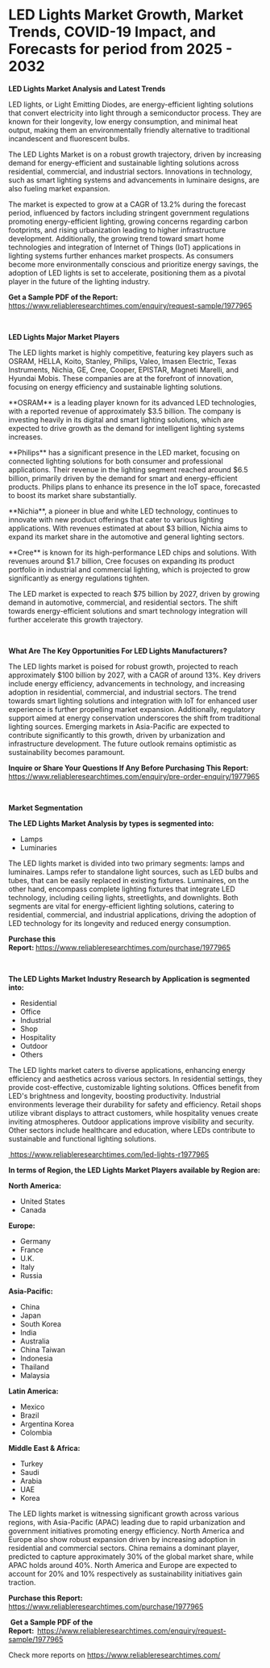 <p><h1>LED Lights Market Growth, Market Trends, COVID-19 Impact, and Forecasts for period from 2025 - 2032</h1></p><p><strong>LED Lights Market Analysis and Latest Trends</strong></p>
<p><p>LED lights, or Light Emitting Diodes, are energy-efficient lighting solutions that convert electricity into light through a semiconductor process. They are known for their longevity, low energy consumption, and minimal heat output, making them an environmentally friendly alternative to traditional incandescent and fluorescent bulbs. </p><p>The LED Lights Market is on a robust growth trajectory, driven by increasing demand for energy-efficient and sustainable lighting solutions across residential, commercial, and industrial sectors. Innovations in technology, such as smart lighting systems and advancements in luminaire designs, are also fueling market expansion. </p><p>The market is expected to grow at a CAGR of 13.2% during the forecast period, influenced by factors including stringent government regulations promoting energy-efficient lighting, growing concerns regarding carbon footprints, and rising urbanization leading to higher infrastructure development. Additionally, the growing trend toward smart home technologies and integration of Internet of Things (IoT) applications in lighting systems further enhances market prospects. As consumers become more environmentally conscious and prioritize energy savings, the adoption of LED lights is set to accelerate, positioning them as a pivotal player in the future of the lighting industry.</p></p>
<p><strong>Get a Sample PDF of the Report:&nbsp;</strong> <a href="https://www.reliableresearchtimes.com/enquiry/request-sample/1977965?utm_campaign=2562&utm_medium=2&utm_source=Github&utm_content=ia&utm_term=20022025&utm_id=led-lights">https://www.reliableresearchtimes.com/enquiry/request-sample/1977965</a></p>
<p>&nbsp;</p>
<p><strong>LED Lights Major Market Players</strong></p>
<p><p>The LED lights market is highly competitive, featuring key players such as OSRAM, HELLA, Koito, Stanley, Philips, Valeo, Imasen Electric, Texas Instruments, Nichia, GE, Cree, Cooper, EPISTAR, Magneti Marelli, and Hyundai Mobis. These companies are at the forefront of innovation, focusing on energy efficiency and sustainable lighting solutions.</p><p>**OSRAM** is a leading player known for its advanced LED technologies, with a reported revenue of approximately $3.5 billion. The company is investing heavily in its digital and smart lighting solutions, which are expected to drive growth as the demand for intelligent lighting systems increases.</p><p>**Philips** has a significant presence in the LED market, focusing on connected lighting solutions for both consumer and professional applications. Their revenue in the lighting segment reached around $6.5 billion, primarily driven by the demand for smart and energy-efficient products. Philips plans to enhance its presence in the IoT space, forecasted to boost its market share substantially.</p><p>**Nichia**, a pioneer in blue and white LED technology, continues to innovate with new product offerings that cater to various lighting applications. With revenues estimated at about $3 billion, Nichia aims to expand its market share in the automotive and general lighting sectors.</p><p>**Cree** is known for its high-performance LED chips and solutions. With revenues around $1.7 billion, Cree focuses on expanding its product portfolio in industrial and commercial lighting, which is projected to grow significantly as energy regulations tighten.</p><p>The LED market is expected to reach $75 billion by 2027, driven by growing demand in automotive, commercial, and residential sectors. The shift towards energy-efficient solutions and smart technology integration will further accelerate this growth trajectory.</p></p>
<p>&nbsp;</p>
<p><strong>What Are The Key Opportunities For LED Lights Manufacturers?</strong></p>
<p><p>The LED lights market is poised for robust growth, projected to reach approximately $100 billion by 2027, with a CAGR of around 13%. Key drivers include energy efficiency, advancements in technology, and increasing adoption in residential, commercial, and industrial sectors. The trend towards smart lighting solutions and integration with IoT for enhanced user experience is further propelling market expansion. Additionally, regulatory support aimed at energy conservation underscores the shift from traditional lighting sources. Emerging markets in Asia-Pacific are expected to contribute significantly to this growth, driven by urbanization and infrastructure development. The future outlook remains optimistic as sustainability becomes paramount.</p></p>
<p><strong>Inquire or Share Your Questions If Any Before Purchasing This Report:</strong> <a href="https://www.reliableresearchtimes.com/enquiry/pre-order-enquiry/1977965?utm_campaign=2562&utm_medium=2&utm_source=Github&utm_content=ia&utm_term=20022025&utm_id=led-lights">https://www.reliableresearchtimes.com/enquiry/pre-order-enquiry/1977965</a></p>
<p>&nbsp;</p>
<p><strong>Market Segmentation</strong></p>
<p><strong>The LED Lights Market Analysis by types is segmented into:</strong></p>
<p><ul><li>Lamps</li><li>Luminaries</li></ul></p>
<p><p>The LED lights market is divided into two primary segments: lamps and luminaires. Lamps refer to standalone light sources, such as LED bulbs and tubes, that can be easily replaced in existing fixtures. Luminaires, on the other hand, encompass complete lighting fixtures that integrate LED technology, including ceiling lights, streetlights, and downlights. Both segments are vital for energy-efficient lighting solutions, catering to residential, commercial, and industrial applications, driving the adoption of LED technology for its longevity and reduced energy consumption.</p></p>
<p><strong>Purchase this Report:&nbsp;</strong><a href="https://www.reliableresearchtimes.com/purchase/1977965?utm_campaign=2562&utm_medium=2&utm_source=Github&utm_content=ia&utm_term=20022025&utm_id=led-lights">https://www.reliableresearchtimes.com/purchase/1977965</a></p>
<p>&nbsp;</p>
<p><strong>The LED Lights Market Industry Research by Application is segmented into:</strong></p>
<p><ul><li>Residential</li><li>Office</li><li>Industrial</li><li>Shop</li><li>Hospitality</li><li>Outdoor</li><li>Others</li></ul></p>
<p><p>The LED lights market caters to diverse applications, enhancing energy efficiency and aesthetics across various sectors. In residential settings, they provide cost-effective, customizable lighting solutions. Offices benefit from LED's brightness and longevity, boosting productivity. Industrial environments leverage their durability for safety and efficiency. Retail shops utilize vibrant displays to attract customers, while hospitality venues create inviting atmospheres. Outdoor applications improve visibility and security. Other sectors include healthcare and education, where LEDs contribute to sustainable and functional lighting solutions.</p></p>
<p><a href="https://www.reliableresearchtimes.com/led-lights-r1977965?utm_campaign=2562&utm_medium=2&utm_source=Github&utm_content=ia&utm_term=20022025&utm_id=led-lights">&nbsp;https://www.reliableresearchtimes.com/led-lights-r1977965</a></p>
<p><strong>In terms of Region, the LED Lights Market Players available by Region are:</strong></p>
<p>
    <p> <strong> North America: </strong>
        <ul>
            <li>United States</li>
            <li>Canada</li>
        </ul>
        </p> 
    <p> <strong> Europe: </strong>
        <ul>
            <li>Germany</li>
            <li>France</li>
            <li>U.K.</li>
            <li>Italy</li>
            <li>Russia</li>
        </ul>
        </p> 
    <p> <strong> Asia-Pacific: </strong>
        <ul>
            <li>China</li>
            <li>Japan</li>
            <li>South Korea</li>
            <li>India</li>
            <li>Australia</li>
            <li>China Taiwan</li>
            <li>Indonesia</li>
            <li>Thailand</li>
            <li>Malaysia</li>
        </ul>
        </p> 
    <p> <strong> Latin America: </strong>
        <ul>
            <li>Mexico</li>
            <li>Brazil</li>
            <li>Argentina Korea</li>
            <li>Colombia</li>
        </ul>
        </p> 
    <p> <strong> Middle East & Africa: </strong>
        <ul>
            <li>Turkey</li>
            <li>Saudi</li>
            <li>Arabia</li>
            <li>UAE</li>
            <li>Korea</li>
        </ul>
    </p>
    </p>
<p><p>The LED lights market is witnessing significant growth across various regions, with Asia-Pacific (APAC) leading due to rapid urbanization and government initiatives promoting energy efficiency. North America and Europe also show robust expansion driven by increasing adoption in residential and commercial sectors. China remains a dominant player, predicted to capture approximately 30% of the global market share, while APAC holds around 40%. North America and Europe are expected to account for 20% and 10% respectively as sustainability initiatives gain traction.</p></p>
<p><strong>Purchase this Report: </strong><a href="https://www.reliableresearchtimes.com/purchase/1977965?utm_campaign=2562&utm_medium=2&utm_source=Github&utm_content=ia&utm_term=20022025&utm_id=led-lights">https://www.reliableresearchtimes.com/purchase/1977965</a></p>
<p>&nbsp;<strong>Get a Sample PDF of the Report:&nbsp;&nbsp;</strong><a href="https://www.reliableresearchtimes.com/enquiry/request-sample/1977965?utm_campaign=2562&utm_medium=2&utm_source=Github&utm_content=ia&utm_term=20022025&utm_id=led-lights">https://www.reliableresearchtimes.com/enquiry/request-sample/1977965</a></p>
<p><strong></strong></p>
<p>Check more reports on <a href="https://www.reliableresearchtimes.com/?utm_campaign=2562&utm_medium=2&utm_source=Github&utm_content=ia&utm_term=20022025&utm_id=led-lights">https://www.reliableresearchtimes.com/</a></p>